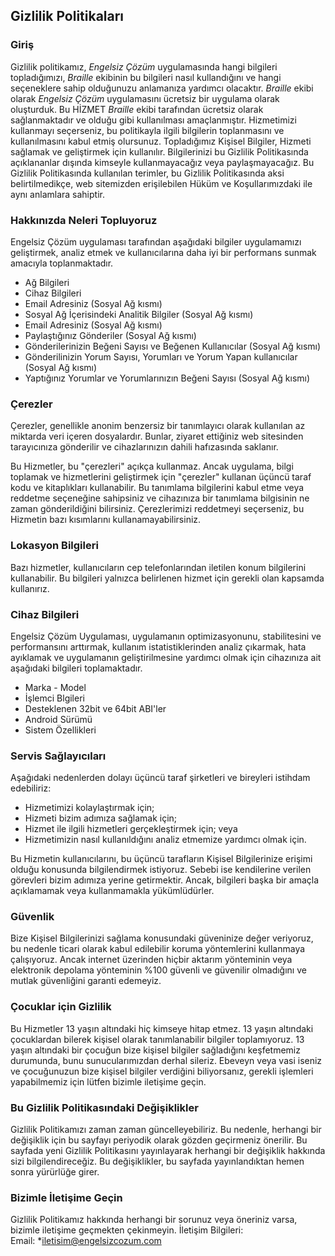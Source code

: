 Gizlilik Politikaları 
----------------

### Giriş  
Gizlilik politikamız, *Engelsiz Çözüm* uygulamasında hangi bilgileri topladığımızı, *Braille* ekibinin bu bilgileri nasıl kullandığını ve hangi seçeneklere sahip olduğunuzu anlamanıza yardımcı olacaktır.
*Braille* ekibi olarak *Engelsiz Çözüm* uygulamasını ücretsiz bir uygulama olarak oluşturduk. Bu HİZMET *Braille* ekibi tarafından ücretsiz olarak sağlanmaktadır ve olduğu gibi kullanılması amaçlanmıştır.
Hizmetimizi kullanmayı seçerseniz, bu politikayla ilgili bilgilerin toplanmasını ve kullanılmasını kabul etmiş olursunuz. Topladığımız Kişisel Bilgiler, Hizmeti sağlamak ve geliştirmek için kullanılır. Bilgilerinizi bu Gizlilik Politikasında açıklananlar dışında kimseyle kullanmayacağız veya paylaşmayacağız.
Bu Gizlilik Politikasında kullanılan terimler, bu Gizlilik Politikasında aksi belirtilmedikçe, web sitemizden erişilebilen Hüküm ve Koşullarımızdaki ile aynı anlamlara sahiptir.

### Hakkınızda Neleri Topluyoruz  
Engelsiz Çözüm uygulaması tarafından aşağıdaki bilgiler uygulamamızı geliştirmek, analiz etmek ve kullanıcılarına daha iyi bir performans sunmak amacıyla toplanmaktadır.

- Ağ Bilgileri
- Cihaz Bilgileri
- Email Adresiniz (Sosyal Ağ kısmı)
- Sosyal Ağ İçerisindeki Analitik Bilgiler (Sosyal Ağ kısmı)
- Email Adresiniz (Sosyal Ağ kısmı)
- Paylaştığınız Gönderiler (Sosyal Ağ kısmı)
- Gönderilerinizin Beğeni Sayısı ve Beğenen Kullanıcılar (Sosyal Ağ kısmı)
- Gönderilinizin Yorum Sayısı, Yorumları ve Yorum Yapan kullanıcılar (Sosyal Ağ kısmı)
- Yaptığınız Yorumlar ve Yorumlarınızın Beğeni Sayısı (Sosyal Ağ kısmı)

### Çerezler  
Çerezler, genellikle anonim benzersiz bir tanımlayıcı olarak kullanılan az miktarda veri içeren dosyalardır. Bunlar, ziyaret ettiğiniz web sitesinden tarayıcınıza gönderilir ve cihazlarınızın dahili hafızasında saklanır.

Bu Hizmetler, bu "çerezleri" açıkça kullanmaz. Ancak uygulama, bilgi toplamak ve hizmetlerini geliştirmek için "çerezler" kullanan üçüncü taraf kodu ve kitaplıkları kullanabilir. Bu tanımlama bilgilerini kabul etme veya reddetme seçeneğine sahipsiniz ve cihazınıza bir tanımlama bilgisinin ne zaman gönderildiğini bilirsiniz. Çerezlerimizi reddetmeyi seçerseniz, bu Hizmetin bazı kısımlarını kullanamayabilirsiniz. 

### Lokasyon Bilgileri 
Bazı hizmetler, kullanıcıların cep telefonlarından iletilen konum bilgilerini kullanabilir. Bu bilgileri yalnızca belirlenen hizmet için gerekli olan kapsamda kullanırız.

### Cihaz Bilgileri
Engelsiz Çözüm Uygulaması, uygulamanın optimizasyonunu, stabilitesini ve performansını arttırmak, kullanım istatistiklerinden analiz çıkarmak, hata ayıklamak ve uygulamanın geliştirilmesine yardımcı olmak için cihazınıza ait aşağıdaki bilgileri toplamaktadır.

- Marka - Model
- İşlemci Blgileri
- Desteklenen 32bit ve 64bit ABI'ler
- Android Sürümü
- Sistem Özellikleri

### Servis Sağlayıcıları
Aşağıdaki nedenlerden dolayı üçüncü taraf şirketleri ve bireyleri istihdam edebiliriz:
* Hizmetimizi kolaylaştırmak için;
* Hizmeti bizim adımıza sağlamak için;
* Hizmet ile ilgili hizmetleri gerçekleştirmek için; veya
* Hizmetimizin nasıl kullanıldığını analiz etmemize yardımcı olmak için. 

Bu Hizmetin kullanıcılarını, bu üçüncü tarafların Kişisel Bilgilerinize erişimi olduğu konusunda bilgilendirmek istiyoruz. Sebebi ise kendilerine verilen görevleri bizim adımıza yerine getirmektir. Ancak, bilgileri başka bir amaçla açıklamamak veya kullanmamakla yükümlüdürler.

### Güvenlik  
Bize Kişisel Bilgilerinizi sağlama konusundaki güveninize değer veriyoruz, bu nedenle ticari olarak kabul edilebilir koruma yöntemlerini kullanmaya çalışıyoruz. Ancak internet üzerinden hiçbir aktarım yönteminin veya elektronik depolama yönteminin %100 güvenli ve güvenilir olmadığını ve mutlak güvenliğini garanti edemeyiz.

### Çocuklar için Gizlilik
Bu Hizmetler 13 yaşın altındaki hiç kimseye hitap etmez. 13 yaşın altındaki çocuklardan bilerek kişisel olarak tanımlanabilir bilgiler toplamıyoruz. 13 yaşın altındaki bir çocuğun bize kişisel bilgiler sağladığını keşfetmemiz durumunda, bunu sunucularımızdan derhal sileriz. Ebeveyn veya vasi iseniz ve çocuğunuzun bize kişisel bilgiler verdiğini biliyorsanız, gerekli işlemleri yapabilmemiz için lütfen bizimle iletişime geçin.

### Bu Gizlilik Politikasındaki Değişiklikler
Gizlilik Politikamızı zaman zaman güncelleyebiliriz. Bu nedenle, herhangi bir değişiklik için bu sayfayı periyodik olarak gözden geçirmeniz önerilir. Bu sayfada yeni Gizlilik Politikasını yayınlayarak herhangi bir değişiklik hakkında sizi bilgilendireceğiz. Bu değişiklikler, bu sayfada yayınlandıktan hemen sonra yürürlüğe girer.

### Bizimle İletişime Geçin  
Gizlilik Politikamız hakkında herhangi bir sorunuz veya öneriniz varsa, bizimle iletişime geçmekten çekinmeyin.
İletişim Bilgileri:  
Email: *iletisim@engelsizcozum.com
